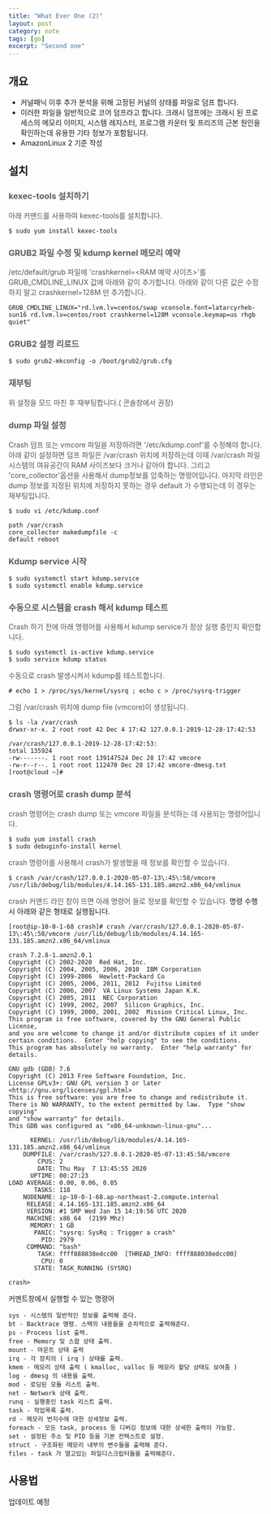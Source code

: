 ```yaml
---
title: "What Ever One (2)"
layout: post
category: note
tags: [go]
excerpt: "Second one"
---
```


## 개요

* 커널패닉 이후 추가 분석을 위해 고정된 커널의 상태를 파일로 덤프 합니다.
* 이러한 파일을 일반적으로 코어 덤프라고 합니다. 크래시 덤프에는 크래시 된 프로세스의 메모리 이미지, 시스템 레지스터, 프로그램 카운터 및 프리즈의 근본 원인을 확인하는데 유용한 기타 정보가 포함됩니다.
* AmazonLinux 2 기준 작성

## 설치

### <span style="color:#5c5c5c">kexec-tools 설치하기</span>

<span style="color:#555555">아래 커맨드를 사용하여 kexec-tools를 설치합니다.</span>

```
$ sudo yum install kexec-tools
```

### <span style="color:#5c5c5c">GRUB2 파일 수정 및 kdump kernel 메모리 예약</span>

<span style="color:#555555">/etc/default/grub 파일에 'crashkernel=\<RAM 예약 사이즈>'를 GRUB\_CMDLINE\_LINUX 값에 아래와 같이 추가합니다.</span>
<span style="color:#555555">아래와 같이 다른 값은 수정하지 말고 crashkernel=128M 만 추가합니다.</span>

```
GRUB_CMDLINE_LINUX="rd.lvm.lv=centos/swap vconsole.font=latarcyrheb-sun16 rd.lvm.lv=centos/root crashkernel=128M vconsole.keymap=us rhgb quiet"
```

### <span style="color:#5c5c5c">GRUB2 설정 리로드</span><span style="color:#555555"></span>

```
$ sudo grub2-mkconfig -o /boot/grub2/grub.cfg
```

### <span style="color:#5c5c5c">재부팅</span>

<span style="color:#555555">위 설정을 모드 마친 후 재부팅합니다.( 콘솔창에서 권장)</span>

### <span style="color:#5c5c5c">dump 파일 설정</span>

<span style="color:#555555">Crash 덤프 또는 vmcore 파일을 저장하려면 '/etc/kdump.conf'를 수정해야 합니다.</span>
<span style="color:#555555">아래 같이 설정하면 덤프 파일은 /var/crash 위치에 저장하는데 이때 /var/crash 파일 시스템의 여유공간이 RAM 사이즈보다 크거나 같아야 합니다. 그리고 'core\_collector'옵션을 사용해서 dump정보를 압축하는 명령어입니다.</span>
<span style="color:#555555">마지막 라인은 dump 정보를 지정된 위치에 저장하지 못하는 경우 default 가 수행되는데 이 경우는 재부팅입니다.</span>

```
$ sudo vi /etc/kdump.conf

path /var/crash
core_collector makedumpfile -c
default reboot
```

### <span style="color:#5c5c5c">Kdump service 시작</span>

```
$ sudo systemctl start kdump.service
$ sudo systemctl enable kdump.service
```

### <span style="color:#5c5c5c">수동으로 시스템을 crash 해서 kdump 테스트</span>

<span style="color:#555555">Crash 하기 전에 아래 명령어를 사용해서 kdump service가 정상 실행 중인지 확인합니다.</span>

```
$ sudo systemctl is-active kdump.service
$ sudo service kdump status
```

<span style="color:#555555">수동으로 crash 발생시켜서 kdump를 테스트합니다.</span>

```
# echo 1 > /proc/sys/kernel/sysrq ; echo c > /proc/sysrq-trigger
```

<span style="color:#555555">그럼 /var/crash 위치에 dump file (vmcore)이 생성됩니다.</span>

```
$ ls -la /var/crash
drwxr-xr-x. 2 root root 42 Dec 4 17:42 127.0.0.1-2019-12-28-17:42:53

/var/crash/127.0.0.1-2019-12-28-17:42:53:
total 135924
-rw-------. 1 root root 139147524 Dec 28 17:42 vmcore
-rw-r--r--. 1 root root 112470 Dec 28 17:42 vmcore-dmesg.txt
[root@cloud ~]#
```

### <span style="color:#5c5c5c">crash 명령어로 crash dump 분석</span>

<span style="color:#555555">crash 명령어는 crash dump 또는 vmcore 파일을 분석하는 데 사용되는 명령어입니다.</span>

```
$ sudo yum install crash
$ sudo debuginfo-install kernel
```

<span style="color:#555555">crash 명령어를 사용해서 crash가 발생했을 때 정보를 확인할 수 있습니다.</span>

```
$ crash /var/crash/127.0.0.1-2020-05-07-13\:45\:58/vmcore /usr/lib/debug/lib/modules/4.14.165-131.185.amzn2.x86_64/vmlinux
```

<span style="color:#555555">crash 커맨드 라인 창이 뜨면 아래 명령어 들로 정보를 확인할 수 있습니다.</span>
명령 수행 시 아래와 같은 형태로 실행됩니다.

```
[root@ip-10-0-1-68 crash]# crash /var/crash/127.0.0.1-2020-05-07-13\:45\:58/vmcore /usr/lib/debug/lib/modules/4.14.165-131.185.amzn2.x86_64/vmlinux

crash 7.2.8-1.amzn2.0.1
Copyright (C) 2002-2020  Red Hat, Inc.
Copyright (C) 2004, 2005, 2006, 2010  IBM Corporation
Copyright (C) 1999-2006  Hewlett-Packard Co
Copyright (C) 2005, 2006, 2011, 2012  Fujitsu Limited
Copyright (C) 2006, 2007  VA Linux Systems Japan K.K.
Copyright (C) 2005, 2011  NEC Corporation
Copyright (C) 1999, 2002, 2007  Silicon Graphics, Inc.
Copyright (C) 1999, 2000, 2001, 2002  Mission Critical Linux, Inc.
This program is free software, covered by the GNU General Public License,
and you are welcome to change it and/or distribute copies of it under
certain conditions.  Enter "help copying" to see the conditions.
This program has absolutely no warranty.  Enter "help warranty" for details.

GNU gdb (GDB) 7.6
Copyright (C) 2013 Free Software Foundation, Inc.
License GPLv3+: GNU GPL version 3 or later <http://gnu.org/licenses/gpl.html>
This is free software: you are free to change and redistribute it.
There is NO WARRANTY, to the extent permitted by law.  Type "show copying"
and "show warranty" for details.
This GDB was configured as "x86_64-unknown-linux-gnu"...

      KERNEL: /usr/lib/debug/lib/modules/4.14.165-131.185.amzn2.x86_64/vmlinux
    DUMPFILE: /var/crash/127.0.0.1-2020-05-07-13:45:58/vmcore
        CPUS: 2
        DATE: Thu May  7 13:45:55 2020
      UPTIME: 00:27:23
LOAD AVERAGE: 0.00, 0.06, 0.05
       TASKS: 118
    NODENAME: ip-10-0-1-68.ap-northeast-2.compute.internal
     RELEASE: 4.14.165-131.185.amzn2.x86_64
     VERSION: #1 SMP Wed Jan 15 14:19:56 UTC 2020
     MACHINE: x86_64  (2199 Mhz)
      MEMORY: 1 GB
       PANIC: "sysrq: SysRq : Trigger a crash"
         PID: 2979
     COMMAND: "bash"
        TASK: ffff888038edcc00  [THREAD_INFO: ffff888038edcc00]
         CPU: 0
       STATE: TASK_RUNNING (SYSRQ)

crash>
```

커멘트창에서 실행할 수 있는 명령어

```
sys - 시스템의 일반적인 정보를 출력해 준다.
bt - Backtrace 명령. 스택의 내용들을 순차적으로 출력해준다.
ps - Process list 출력.
free - Memory 및 스왑 상태 출력.
mount - 마운트 상태 출력
irq - 각 장치의 ( irq ) 상태를 출력.
kmem - 메모리 상태 출력 ( kmalloc, valloc 등 메모리 할당 상태도 보여줌 )
log - dmesg 의 내용을 출력.
mod - 로딩된 모듈 리스트 출력.
net - Network 상태 출력.
runq - 실행중인 task 리스트 출력.
task - 작업목록 출력.
rd - 메모리 번지수에 대한 상세정보 출력.
foreach - 모든 task, process 등 디버깅 정보에 대한 상세한 출력이 가능함.
set - 설정된 주소 및 PID 등을 기본 컨텍스트로 설정.
struct - 구조화된 메모리 내부의 변수들을 출력해 준다.
files - task 가 열고있는 파일디스크립터들을 출력해준다.
```

## 사용법

업데이트 예정